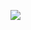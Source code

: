 ![](https://www.nta.go.jp/tmp/b64ec63a-9630-4714-bc71-6ad8b4c0f22a/images/c924766a7a91998f93521e7c3844bda66d224d62952f8273d627be17a4396576.jpg)